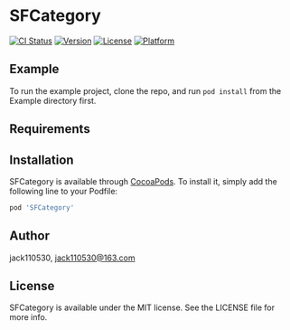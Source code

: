 # SFCategory

[![CI Status](https://img.shields.io/travis/jack110530/SFCategory.svg?style=flat)](https://travis-ci.org/jack110530/SFCategory)
[![Version](https://img.shields.io/cocoapods/v/SFCategory.svg?style=flat)](https://cocoapods.org/pods/SFCategory)
[![License](https://img.shields.io/cocoapods/l/SFCategory.svg?style=flat)](https://cocoapods.org/pods/SFCategory)
[![Platform](https://img.shields.io/cocoapods/p/SFCategory.svg?style=flat)](https://cocoapods.org/pods/SFCategory)

## Example

To run the example project, clone the repo, and run `pod install` from the Example directory first.

## Requirements

## Installation

SFCategory is available through [CocoaPods](https://cocoapods.org). To install
it, simply add the following line to your Podfile:

```ruby
pod 'SFCategory'
```

## Author

jack110530, jack110530@163.com

## License

SFCategory is available under the MIT license. See the LICENSE file for more info.



